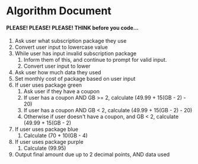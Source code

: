 # Algorithm Document
#### PLEASE! PLEASE! PLEASE! THINK before you code...

1. Ask user what subscription package they use
2. Convert user input to lowercase value
3. While user has input invalid subscription package
   1. Inform them of this, and continue to prompt for valid input.
   2. Convert user input to lower
3. Ask user how much data they used
4. Set monthly cost of package based on user input
5. If user uses package green 
   1. Ask user if they have a coupon
   2. If user has a coupon AND GB >= 2, calculate (49.99 + 15(GB - 2) - 20)
   3. If user has a coupon AND GB < 2, calculate (49.99 + 15(GB - 2) - 20)
   4. Otherwise if user doesn't have a coupon, and GB < 2, calculate (49.99 + 15(GB - 2)
6. If user uses package blue
   1. Calculate (70 + 10(GB - 4)
7. If user uses package purple
    1. Calculate (99.95)
8. Output final amount due up to 2 decimal points, AND data used